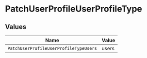 # PatchUserProfileUserProfileType


## Values

| Name                                   | Value                                  |
| -------------------------------------- | -------------------------------------- |
| `PatchUserProfileUserProfileTypeUsers` | users                                  |